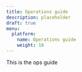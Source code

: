 ```yaml
---
title: Operations guide
description: placeholder
draft: true
menu:
  platform:
    name: Operations guide
    weight: 10
---
```


This is the ops guide
